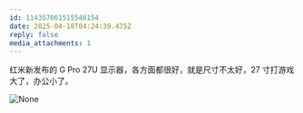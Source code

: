 ```yaml
---
id: 114357061515546154
date: 2025-04-18T04:24:39.475Z
reply: false
media_attachments: 1
---
```


红米新发布的 G Pro 27U 显示器，各方面都很好，就是尺寸不太好，27 寸打游戏大了，办公小了。

![None](https://files.e5n.cc/media_attachments/files/114/357/060/996/879/580/original/87922455bb51e2b6.webp)
